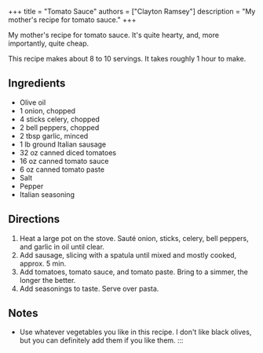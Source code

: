 +++
title = "Tomato Sauce"
authors = ["Clayton Ramsey"]
description = "My mother's recipe for tomato sauce."
+++

My mother\'s recipe for tomato sauce. It\'s quite hearty, and, more
importantly, quite cheap.

This recipe makes about 8 to 10 servings. It takes roughly 1 hour to
make.

## Ingredients

- Olive oil
- 1 onion, chopped
- 4 sticks celery, chopped
- 2 bell peppers, chopped
- 2 tbsp garlic, minced
- 1 lb ground Italian sausage
- 32 oz canned diced tomatoes
- 16 oz canned tomato sauce
- 6 oz canned tomato paste
- Salt
- Pepper
- Italian seasoning

## Directions

1.  Heat a large pot on the stove. Sauté onion, sticks, celery, bell
    peppers, and garlic in oil until clear.
2.  Add sausage, slicing with a spatula until mixed and mostly cooked,
    approx. 5 min.
3.  Add tomatoes, tomato sauce, and tomato paste. Bring to a simmer, the
    longer the better.
4.  Add seasonings to taste. Serve over pasta.

## Notes

- Use whatever vegetables you like in this recipe. I don\'t like black
  olives, but you can definitely add them if you like them.
  :::

